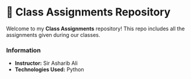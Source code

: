 # 📘 Class Assignments Repository

Welcome to my **Class Assignments** repository! This repo includes all the assignments given during our classes.

### Information
- **Instructor:** Sir Asharib Ali
- **Technologies Used:** Python 
